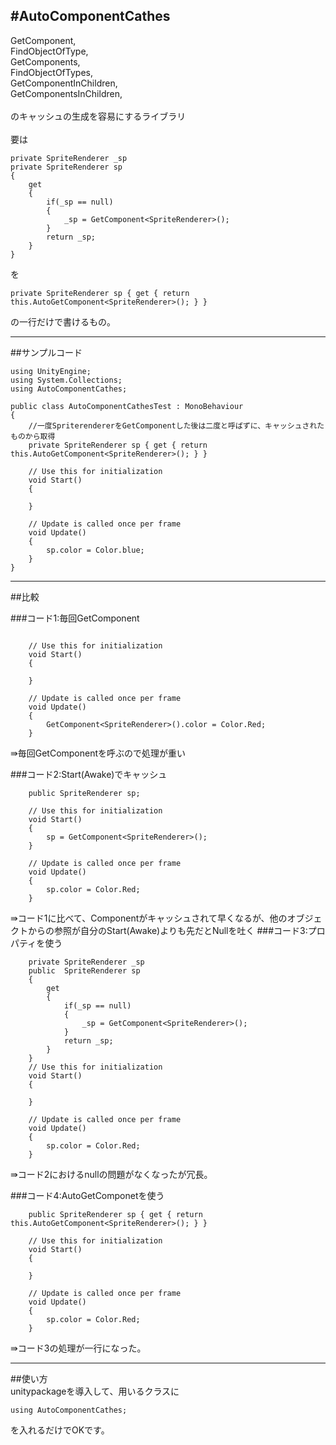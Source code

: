 #AutoComponentCathes
---
GetComponent,<br>
FindObjectOfType,<br>
GetComponents,<br>
FindObjectOfTypes,<br>
GetComponentInChildren,<br>
GetComponentsInChildren,<br>
<br>
のキャッシュの生成を容易にするライブラリ
<br>
<br>
要は

```
private SpriteRenderer _sp
private SpriteRenderer sp
{
	get
	{
		if(_sp == null)
		{
			_sp = GetComponent<SpriteRenderer>();
		}
		return _sp;
	}
}

```

を

```
private SpriteRenderer sp { get { return this.AutoGetComponent<SpriteRenderer>(); } }

```
の一行だけで書けるもの。


---


##サンプルコード
```
using UnityEngine;
using System.Collections;
using AutoComponentCathes;

public class AutoComponentCathesTest : MonoBehaviour
{
	//一度SpriterendererをGetComponentした後は二度と呼ばずに、キャッシュされたものから取得
	private SpriteRenderer sp { get { return this.AutoGetComponent<SpriteRenderer>(); } }

	// Use this for initialization
	void Start()
	{
		
	}

	// Update is called once per frame
	void Update()
	{
		sp.color = Color.blue;
	}
}

```

---


##比較

###コード1:毎回GetComponent

```

	// Use this for initialization
	void Start()
	{
		
	}

	// Update is called once per frame
	void Update()
	{
		GetComponent<SpriteRenderer>().color = Color.Red;
	}
```
⇛毎回GetComponentを呼ぶので処理が重い

###コード2:Start(Awake)でキャッシュ

```
	public SpriteRenderer sp;

	// Use this for initialization
	void Start()
	{
		sp = GetComponent<SpriteRenderer>();
	}

	// Update is called once per frame
	void Update()
	{
		sp.color = Color.Red;
	}
```
⇛コード1に比べて、Componentがキャッシュされて早くなるが、他のオブジェクトからの参照が自分のStart(Awake)よりも先だとNullを吐く
###コード3:プロパティを使う

```
	private SpriteRenderer _sp
	public  SpriteRenderer sp
	{
		get
		{
			if(_sp == null)
			{
				_sp = GetComponent<SpriteRenderer>();
			}
			return _sp;
		}
	}
	// Use this for initialization
	void Start()
	{
		
	}

	// Update is called once per frame
	void Update()
	{
		sp.color = Color.Red;
	}
```
⇛コード2におけるnullの問題がなくなったが冗長。

###コード4:AutoGetComponetを使う
```
	public SpriteRenderer sp { get { return this.AutoGetComponent<SpriteRenderer>(); } }

	// Use this for initialization
	void Start()
	{
		
	}

	// Update is called once per frame
	void Update()
	{
		sp.color = Color.Red;
	}
```
⇛コード3の処理が一行になった。

---

##使い方
<br>
unitypackageを導入して、用いるクラスに

```
using AutoComponentCathes;
```
を入れるだけでOKです。
